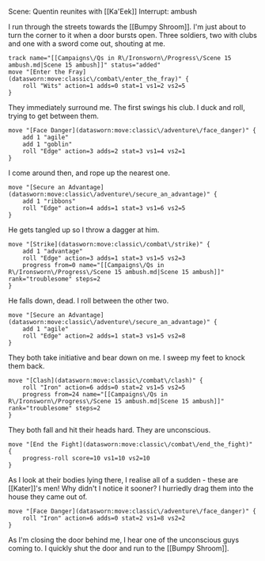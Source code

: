 Scene: Quentin reunites with [[Ka'Eek]]
Interrupt: ambush

I run through the streets towards the [[Bumpy Shroom]]. I'm just about to turn the corner to it when a door bursts open. Three soldiers, two with clubs and one with a sword come out, shouting at me. 

```iron-vault-mechanics
track name="[[Campaigns\/Qs in R\/Ironsworn\/Progress\/Scene 15 ambush.md|Scene 15 ambush]]" status="added"
move "[Enter the Fray](datasworn:move:classic\/combat\/enter_the_fray)" {
    roll "Wits" action=1 adds=0 stat=1 vs1=2 vs2=5
}

```

They immediately surround me. The first swings his club. I duck and roll, trying to get between them. 

```iron-vault-mechanics
move "[Face Danger](datasworn:move:classic\/adventure\/face_danger)" {
    add 1 "agile"
    add 1 "goblin"
    roll "Edge" action=3 adds=2 stat=3 vs1=4 vs2=1
}
```

I come around then, and rope up the nearest one. 

```iron-vault-mechanics
move "[Secure an Advantage](datasworn:move:classic\/adventure\/secure_an_advantage)" {
    add 1 "ribbons"
    roll "Edge" action=4 adds=1 stat=3 vs1=6 vs2=5
}
```

He gets tangled up so I throw a dagger at him. 

```iron-vault-mechanics
move "[Strike](datasworn:move:classic\/combat\/strike)" {
    add 1 "advantage"
    roll "Edge" action=3 adds=1 stat=3 vs1=5 vs2=3
    progress from=0 name="[[Campaigns\/Qs in R\/Ironsworn\/Progress\/Scene 15 ambush.md|Scene 15 ambush]]" rank="troublesome" steps=2
}

```

He falls down, dead. I roll between the other two. 

```iron-vault-mechanics
move "[Secure an Advantage](datasworn:move:classic\/adventure\/secure_an_advantage)" {
    add 1 "agile"
    roll "Edge" action=2 adds=1 stat=3 vs1=5 vs2=8
}
```

They both take initiative and bear down on me. I sweep my feet to knock them back. 

```iron-vault-mechanics
move "[Clash](datasworn:move:classic\/combat\/clash)" {
    roll "Iron" action=6 adds=0 stat=2 vs1=5 vs2=5
    progress from=24 name="[[Campaigns\/Qs in R\/Ironsworn\/Progress\/Scene 15 ambush.md|Scene 15 ambush]]" rank="troublesome" steps=2
}

```

They both fall and hit their heads hard. They are unconscious. 

```iron-vault-mechanics
move "[End the Fight](datasworn:move:classic\/combat\/end_the_fight)" {
    progress-roll score=10 vs1=10 vs2=10
}
```

As I look at their bodies lying there, I realise all of a sudden - these are [[Kater]]'s men! Why didn't I notice it sooner? I hurriedly drag them into the house they came out of. 

```iron-vault-mechanics
move "[Face Danger](datasworn:move:classic\/adventure\/face_danger)" {
    roll "Iron" action=6 adds=0 stat=2 vs1=8 vs2=2
}
```

As I'm closing the door behind me, I hear one of the unconscious guys coming to. I quickly shut the door and run to the [[Bumpy Shroom]]. 